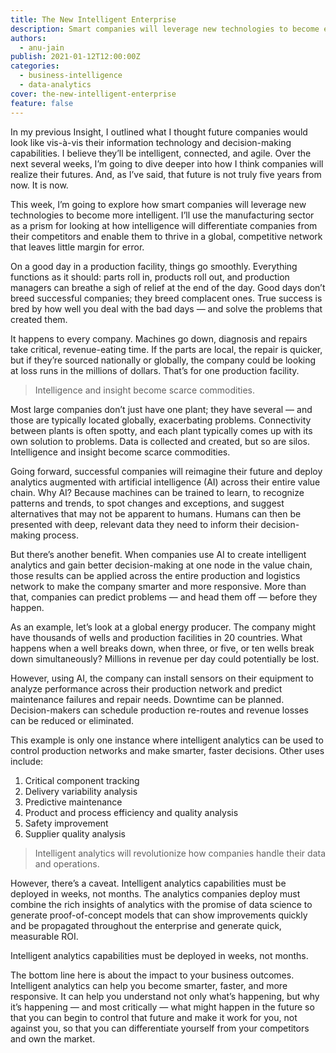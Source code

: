 ```yaml
---
title: The New Intelligent Enterprise
description: Smart companies will leverage new technologies to become exponentially more intelligent.
authors:
  - anu-jain
publish: 2021-01-12T12:00:00Z
categories: 
  - business-intelligence
  - data-analytics
cover: the-new-intelligent-enterprise
feature: false
---
```


In my previous Insight, I outlined what I thought future companies would look like vis-à-vis their information technology and decision-making capabilities. I believe they’ll be intelligent, connected, and agile. Over the next several weeks, I’m going to dive deeper into how I think companies will realize their futures. And, as I’ve said, that future is not truly five years from now. It is now.

This week, I’m going to explore how smart companies will leverage new technologies to become more intelligent. I’ll use the manufacturing sector as a prism for looking at how intelligence will differentiate companies from their competitors and enable them to thrive in a global, competitive network that leaves little margin for error.

On a good day in a production facility, things go smoothly. Everything functions as it should: parts roll in, products roll out, and production managers can breathe a sigh of relief at the end of the day. Good days don’t breed successful companies; they breed complacent ones. True success is bred by how well you deal with the bad days — and solve the problems that created them.

It happens to every company. Machines go down, diagnosis and repairs take critical, revenue-eating time. If the parts are local, the repair is quicker, but if they’re sourced nationally or globally, the company could be looking at loss runs in the millions of dollars. That’s for one production facility.

> Intelligence and insight become scarce commodities.

Most large companies don’t just have one plant; they have several — and those are typically located globally, exacerbating problems. Connectivity between plants is often spotty, and each plant typically comes up with its own solution to problems. Data is collected and created, but so are silos. Intelligence and insight become scarce commodities.

Going forward, successful companies will reimagine their future and deploy analytics augmented with artificial intelligence (AI) across their entire value chain. Why AI? Because machines can be trained to learn, to recognize patterns and trends, to spot changes and exceptions, and suggest alternatives that may not be apparent to humans. Humans can then be presented with deep, relevant data they need to inform their decision-making process.

But there’s another benefit. When companies use AI to create intelligent analytics and gain better decision-making at one node in the value chain, those results can be applied across the entire production and logistics network to make the company smarter and more responsive. More than that, companies can predict problems — and head them off — before they happen.

As an example, let’s look at a global energy producer. The company might have thousands of wells and production facilities in 20 countries. What happens when a well breaks down, when three, or five, or ten wells break down simultaneously? Millions in revenue per day could potentially be lost.

However, using AI, the company can install sensors on their equipment to analyze performance across their production network and predict maintenance failures and repair needs. Downtime can be planned. Decision-makers can schedule production re-routes and revenue losses can be reduced or eliminated.

This example is only one instance where intelligent analytics can be used to control production networks and make smarter, faster decisions. Other uses include:

1. Critical component tracking
1. Delivery variability analysis
1. Predictive maintenance
1. Product and process efficiency and quality analysis
1. Safety improvement
1. Supplier quality analysis

> Intelligent analytics will revolutionize how companies handle their data and operations.

However, there’s a caveat. Intelligent analytics capabilities must be deployed in weeks, not months. The analytics companies deploy must combine the rich insights of analytics with the promise of data science to generate proof-of-concept models that can show improvements quickly and be propagated throughout the enterprise and generate quick, measurable ROI.

Intelligent analytics capabilities must be deployed in weeks, not months.

The bottom line here is about the impact to your business outcomes. Intelligent analytics can help you become smarter, faster, and more responsive. It can help you understand not only what’s happening, but why it’s happening — and most critically — what might happen in the future so that you can begin to control that future and make it work for you, not against you, so that you can differentiate yourself from your competitors and own the market.